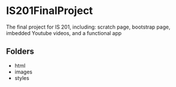 # IS201FinalProject
The final project for IS 201, including: scratch page, bootstrap page, imbedded Youtube videos, and a functional app 

## Folders

* html
* images
* styles
